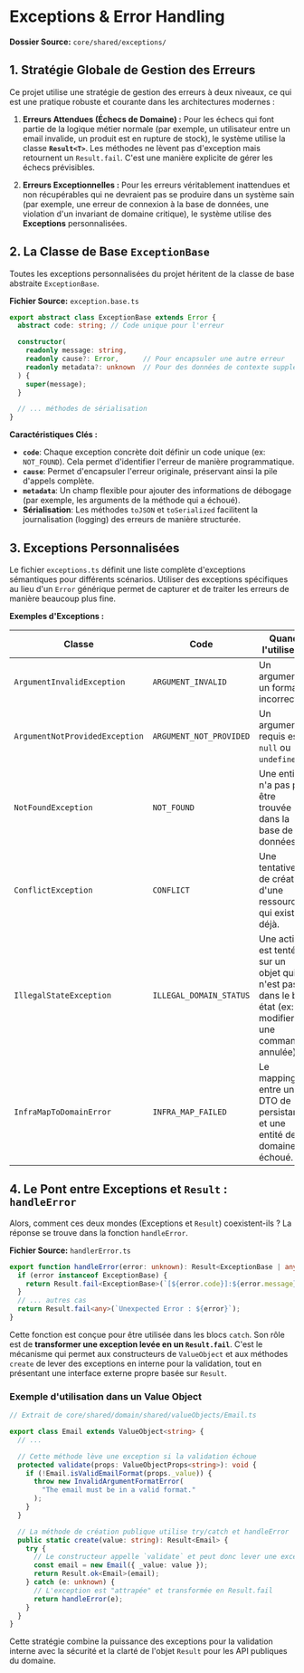 # Exceptions & Error Handling

**Dossier Source:** `core/shared/exceptions/`

## 1. Stratégie Globale de Gestion des Erreurs

Ce projet utilise une stratégie de gestion des erreurs à deux niveaux, ce qui est une pratique robuste et courante dans les architectures modernes :

1.  **Erreurs Attendues (Échecs de Domaine) :** Pour les échecs qui font partie de la logique métier normale (par exemple, un utilisateur entre un email invalide, un produit est en rupture de stock), le système utilise la classe **`Result<T>`**. Les méthodes ne lèvent pas d'exception mais retournent un `Result.fail`. C'est une manière explicite de gérer les échecs prévisibles.

2.  **Erreurs Exceptionnelles :** Pour les erreurs véritablement inattendues et non récupérables qui ne devraient pas se produire dans un système sain (par exemple, une erreur de connexion à la base de données, une violation d'un invariant de domaine critique), le système utilise des **Exceptions** personnalisées.

## 2. La Classe de Base `ExceptionBase`

Toutes les exceptions personnalisées du projet héritent de la classe de base abstraite `ExceptionBase`.

**Fichier Source:** `exception.base.ts`

```typescript
export abstract class ExceptionBase extends Error {
  abstract code: string; // Code unique pour l'erreur

  constructor(
    readonly message: string,
    readonly cause?: Error,      // Pour encapsuler une autre erreur
    readonly metadata?: unknown  // Pour des données de contexte supplémentaires
  ) {
    super(message);
  }

  // ... méthodes de sérialisation
}
```

**Caractéristiques Clés :**
- **`code`**: Chaque exception concrète doit définir un code unique (ex: `NOT_FOUND`). Cela permet d'identifier l'erreur de manière programmatique.
- **`cause`**: Permet d'encapsuler l'erreur originale, préservant ainsi la pile d'appels complète.
- **`metadata`**: Un champ flexible pour ajouter des informations de débogage (par exemple, les arguments de la méthode qui a échoué).
- **Sérialisation**: Les méthodes `toJSON` et `toSerialized` facilitent la journalisation (logging) des erreurs de manière structurée.

## 3. Exceptions Personnalisées

Le fichier `exceptions.ts` définit une liste complète d'exceptions sémantiques pour différents scénarios. Utiliser des exceptions spécifiques au lieu d'un `Error` générique permet de capturer et de traiter les erreurs de manière beaucoup plus fine.

**Exemples d'Exceptions :**

| Classe | Code | Quand l'utiliser ? |
| --- | --- | --- |
| `ArgumentInvalidException` | `ARGUMENT_INVALID` | Un argument a un format incorrect. |
| `ArgumentNotProvidedException`| `ARGUMENT_NOT_PROVIDED`| Un argument requis est `null` ou `undefined`. |
| `NotFoundException` | `NOT_FOUND` | Une entité n'a pas pu être trouvée dans la base de données. |
| `ConflictException` | `CONFLICT` | Une tentative de création d'une ressource qui existe déjà. |
| `IllegalStateException` | `ILLEGAL_DOMAIN_STATUS` | Une action est tentée sur un objet qui n'est pas dans le bon état (ex: modifier une commande annulée). |
| `InfraMapToDomainError` | `INFRA_MAP_FAILED` | Le mapping entre un DTO de persistance et une entité de domaine a échoué. |

## 4. Le Pont entre Exceptions et `Result` : `handleError`

Alors, comment ces deux mondes (Exceptions et `Result`) coexistent-ils ? La réponse se trouve dans la fonction `handleError`.

**Fichier Source:** `handlerError.ts`

```typescript
export function handleError(error: unknown): Result<ExceptionBase | any> {
  if (error instanceof ExceptionBase) {
    return Result.fail<ExceptionBase>(`[${error.code}]:${error.message}`);
  }
  // ... autres cas
  return Result.fail<any>(`Unexpected Error : ${error}`);
}
```

Cette fonction est conçue pour être utilisée dans les blocs `catch`. Son rôle est de **transformer une exception levée en un `Result.fail`**. C'est le mécanisme qui permet aux constructeurs de `ValueObject` et aux méthodes `create` de lever des exceptions en interne pour la validation, tout en présentant une interface externe propre basée sur `Result`.

### Exemple d'utilisation dans un Value Object

```typescript
// Extrait de core/shared/domain/shared/valueObjects/Email.ts

export class Email extends ValueObject<string> {
  // ...

  // Cette méthode lève une exception si la validation échoue
  protected validate(props: ValueObjectProps<string>): void {
    if (!Email.isValidEmailFormat(props._value)) {
      throw new InvalidArgumentFormatError(
        "The email must be in a valid format."
      );
    }
  }

  // La méthode de création publique utilise try/catch et handleError
  public static create(value: string): Result<Email> {
    try {
      // Le constructeur appelle `validate` et peut donc lever une exception
      const email = new Email({ _value: value });
      return Result.ok<Email>(email);
    } catch (e: unknown) {
      // L'exception est "attrapée" et transformée en Result.fail
      return handleError(e);
    }
  }
}
```
Cette stratégie combine la puissance des exceptions pour la validation interne avec la sécurité et la clarté de l'objet `Result` pour les API publiques du domaine.

